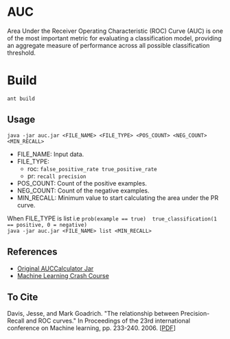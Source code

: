 # AUC
Area Under the Receiver Operating Characteristic (ROC) Curve (AUC) is one of the most important metric for evaluating a classification model, providing an aggregate measure of performance across all possible classification threshold.

# Build
`ant build`

## Usage
`java -jar auc.jar <FILE_NAME> <FILE_TYPE> <POS_COUNT> <NEG_COUNT> <MIN_RECALL>`

* FILE_NAME: Input data.
* FILE_TYPE: 
    - roc: `false_positive_rate true_positive_rate`
    - pr: ```recall precision```
* POS_COUNT: Count of the positive examples.
* NEG_COUNT: Count of the negative examples.
* MIN_RECALL: Minimum value to start calculating the area under the PR curve.

When FILE_TYPE is list i.e ```prob(example == true)  true_classification(1 == positive, 0 = negative)```                        
```java -jar auc.jar <FILE_NAME> list <MIN_RECALL>```

## References
* [Original AUCCalculator Jar](http://mark.goadrich.com/programs/AUC/)
* [Machine Learning Crash Course](https://developers.google.com/machine-learning/crash-course/classification/roc-and-auc)

## To Cite
Davis, Jesse, and Mark Goadrich. "The relationship between Precision-Recall and ROC curves." In Proceedings of the 23rd international conference on Machine learning, pp. 233-240. 2006. [[PDF](http://mark.goadrich.com/articles/davisgoadrichcamera2.pdf)]